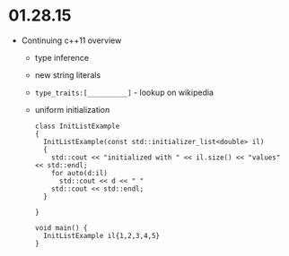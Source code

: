 # 01.28.15

* Continuing c++11 overview
  * type inference
  * new string literals
  * <code>type\_traits<int>:[__________]</code> - lookup on wikipedia

  * uniform initialization

        class InitListExample
        {
          InitListExample(const std::initializer_list<double> il)
          {
            std::cout << "initialized with " << il.size() << "values" << std::endl;
            for auto(d:il)
              std::cout << d << " "
            std::cout << std::endl;
          }

        }

        void main() {
          InitListExample il{1,2,3,4,5}
        }
